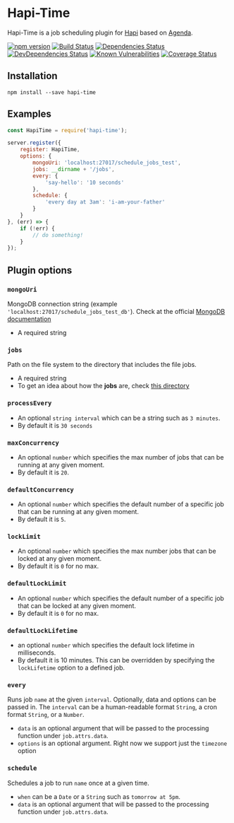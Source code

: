 # Hapi-Time
Hapi-Time is a job scheduling plugin for [Hapi](hapijs.com) based on [Agenda](https://github.com/rschmukler/agenda).

[![npm version](https://badge.fury.io/js/hapi-time.svg)](http://badge.fury.io/js/hapi-time)
[![Build Status](https://secure.travis-ci.org/angelstoone/hapi-time.svg)](http://travis-ci.org/angelstoone/hapi-time)
[![Dependencies Status](https://david-dm.org/angelstoone/hapi-time.svg)](https://david-dm.org/angelstoone/hapi-time)
[![DevDependencies Status](https://david-dm.org/angelstoone/hapi-time/dev-status.svg)](https://david-dm.org/angelstoone/hapi-time#info=devDependencies)
[![Known Vulnerabilities](https://snyk.io/test/npm/hapi-time/badge.svg)](https://snyk.io/test/npm/hapi-time)
[![Coverage Status](https://coveralls.io/repos/github/angelstoone/hapi-time/badge.svg)](https://coveralls.io/github/angelstoone/hapi-time?branch=master)

## Installation
```
npm install --save hapi-time
```

## Examples
```javascript
const HapiTime = require('hapi-time');

server.register({
    register: HapiTime,
    options: {
        mongoUri: 'localhost:27017/schedule_jobs_test',
        jobs: __dirname + '/jobs',
        every: {
            'say-hello': '10 seconds'
        },
        schedule: {
            'every day at 3am': 'i-am-your-father'
        }
    }
}, (err) => {
    if (!err) {
        // do something!
    }
});
```

## Plugin options
### `mongoUri`
MongoDB connection string (example `'localhost:27017/schedule_jobs_test_db'`). Check at the official [MongoDB documentation](https://docs.mongodb.org/manual/reference/connection-string/)
- A required string

### `jobs`
Path on the file system to the directory that includes the file jobs.
- A required string
- To get an idea about how the **jobs** are, check [this directory](https://github.com/angelstoone/hapi-time/tree/master/test/jobs)

### `processEvery`
- An optional `string interval` which can be a string such as `3 minutes`.
- By default it is `30 seconds`

### `maxConcurrency`
- An optional `number` which specifies the max number of jobs that can be running at any given moment.
- By default it is `20`.

### `defaultConcurrency`
- An optional `number` which specifies the default number of a specific job that can be running at any given moment.
- By default it is `5`.

### `lockLimit`
- An optional `number` which specifies the max number jobs that can be locked at any given moment.
- By default it is `0` for no max.

### `defaultLockLimit`
- An optional `number` which specifies the default number of a specific job that can be locked at any given moment.
- By default it is `0` for no max.

### `defaultLockLifetime`
- an optional `number` which specifies the default lock lifetime in milliseconds.
- By default it is 10 minutes. This can be overridden by specifying the `lockLifetime` option to a defined job.

### `every`
Runs job `name` at the given `interval`. Optionally, data and options can be passed in. The `interval` can be a human-readable format `String`, a cron format `String`, or a `Number`.
- `data` is an optional argument that will be passed to the processing function under `job.attrs.data`.
- `options` is an optional argument. Right now we support just the `timezone`  option

### `schedule`
Schedules a job to run `name` once at a given time.
- `when` can be a `Date` or a `String` such as `tomorrow at 5pm`.
- `data` is an optional argument that will be passed to the processing function under `job.attrs.data`.
